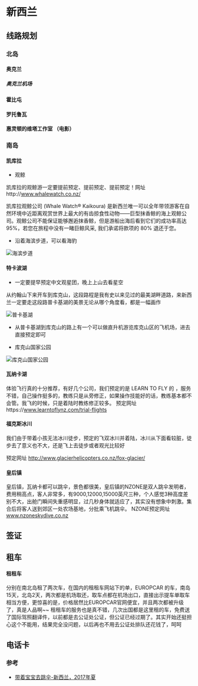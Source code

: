 
# 新西兰

## 线路规划

### 北岛


#### 奥克兰

##### 奥克兰机场

#### 霍比屯


#### 罗托鲁瓦


#### 惠灵顿的维塔工作室 （电影）





### 南岛


#### 凯库拉

- 观鲸

凯库拉的观鲸游一定要提前预定、提前预定、提前预定！网址http://www.whalewatch.co.nz/

凯库拉观鲸公司 (Whale Watch® Kaikoura) 是新西兰唯一可以全年带领游客在自然环境中近距离观赏世界上最大的有齿掠食性动物——巨型抹香鲸的海上观鲸公司。观鲸公司不能保证能够邂逅抹香鲸，但是游船出海后看到它们的成功率高达 95%，若您在旅程中没有一睹巨鲸风采, 我们承诺将款项的 80% 退还于您。



- 沿着海滨步道，可以看海豹

![海滨步道](https://n3-q.mafengwo.net/s10/M00/6C/9F/wKgBZ1lS_dyAAyXjAAWY9T0YO_U92.jpeg?imageView2%2F2%2Fw%2F1360%2Fq%2F90)

#### 特卡波湖

- 一定要提早预定中文观星团，晚上上山去看星空

从约翰山下来开车到库克山，这段路程是我有史以来见过的最美湖畔道路，来新西兰一定要走这段路普卡基湖的美景无论从哪个角度看，都是一幅画作

![普卡基湖](https://n4-q.mafengwo.net/s10/M00/A7/CF/wKgBZ1knsmiAQbROAAKbWLWRDc882.jpeg?imageView2%2F2%2Fw%2F1360%2Fq%2F90)

- 从普卡基湖到库克山的路上有一个可以做直升机游览库克山区的飞机场，进去直接预定即可

- 库克山国家公园

![库克山国家公园](https://n1-q.mafengwo.net/s10/M00/1E/01/wKgBZ1lUc2mAIMlnAAmI5_cqq9E08.jpeg?imageView2%2F2%2Fw%2F1360%2Fq%2F90)


#### 瓦纳卡湖

体验飞行真的十分推荐，有好几个公司，我们预定的是  LEARN TO FLY 的  ，服务不错，自己操作挺多的，教练只是从旁修正，如果操作技能好的话，教练基本都不会管。我飞的时候，只是着陆时教练修正较多。
 预定网址https://www.learntoflynz.com/trial-flights

#### 福克斯冰川

我们由于带着小孩无法冰川徒步，预定的飞双冰川并着陆，冰川从下面看较脏，徒步去了意义也不大，还是飞上去徒步或者观光比较好

预定网址  http://www.glacierhelicopters.co.nz/fox-glacier/


#### 皇后镇

皇后镇，瓦纳卡都可以跳伞，景色都很美，皇后镇的NZONE是双人跳伞发明者，费用稍高点，客人非常多，有9000,12000,15000英尺三种，个人感觉3种高度差别不大，出舱门瞬间失重感明显，过几秒身体就适应了，其实没有想象中刺激。集合后将客人送到郊区一处农场基地，分批乘飞机跳伞。
NZONE预定网址  www.nzoneskydive.co.nz


## 签证


## 租车

#### 租租车

分别在南北岛租了两次车，在国内的租租车网站下的单，EUROPCAR 的车，南岛15天，北岛2天，两次都是机场取还，取车点都在机场出口，直接出示提车单取车相当方便，更惊喜的是，价格居然比EUROPCAR官网便宜，并且两次都被升级了，真是人品啊~~
租租车的服务也是真不错，几次出国都是这里租的车，免费送了国际驾照翻译件，以前都是去公证处公证，但公证已经过期了。其实开始还挺担心这个不能用，结果完全没问题，以后再也不用去公证处排队还花钱了，呵呵



## 电话卡



### 参考

- [带着宝宝去跳伞-新西兰，2017年夏](http://www.mafengwo.cn/i/6795074.html)






